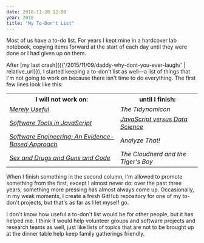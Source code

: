 ```yaml
---
date: 2018-11-28 12:00
year: 2018
title: "My To-Don't List"
---
```


Most of us have a to-do list.
For years I kept mine in a hardcover lab notebook,
copying items forward at the start of each day until they were done or I had given up on them.

After [my last crash]({{'/2015/11/09/daddy-why-dont-you-ever-laugh/' | relative_url}}),
I started keeping a to-don't list as well—a list of things
that I'm not going to work on because there isn't time to do everything.
The first few lines look like this:

<table class="centered">
  <tr>
    <th>I will not work on:</th>
    <th>until I finish:</th>
  </tr>
  <tr>
    <td><em><a href="https://merely-useful.tech/py-rse/">Merely Useful</a></em></td>
    <td><em>The Tidynomicon</em></td>
  </tr>
  <tr>
    <td><em><a href="{{'/sdxjs/' | relative_url}}">Software Tools in JavaScript</a></em></td>
    <td><em><a href="{{'/js4ds/' | relative_url}}">JavaScript versus Data Science</a></em></td>
  </tr>
  <tr>
    <td><em><a href="{{'/ideas/' | relative_url}}">Software Engineering: An Evidence-Based Approach</a></em></td>
    <td><em>Analyze That!</em></td>
  </tr>
  <tr>
    <td><em><a href="{{'/ideas/' | relative_url}}">Sex and Drugs and Guns and Code</a></em></td>
    <td><em>The Cloudherd and the Tiger's Boy</em></td>
  </tr>
</table>

When I finish something in the second column,
I'm allowed to promote something from the first,
except I almost never do:
over the past three years,
something more pressing has almost always come up.
Occasionally,
in my weak moments,
I create a fresh GitHub repository for one of my to-don't projects,
but that's as far as I let myself go.

I don't know how useful a to-don't list would be for other people,
but it has helped me.
I think it would help volunteer groups and software projects and research teams as well,
just like lists of topics that are not to be brought up at the dinner table
help keep family gatherings friendly.
